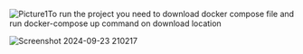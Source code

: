 ![Picture1](https://github.com/user-attachments/assets/36b87ccf-70b6-4563-b26c-e740cfd982d7)To run the project you need to download docker compose file and run docker-compose up command on download location 



![Screenshot 2024-09-23 210217](https://github.com/user-attachments/assets/3f933a37-27de-402e-9e9a-8ada7a888fd9)
